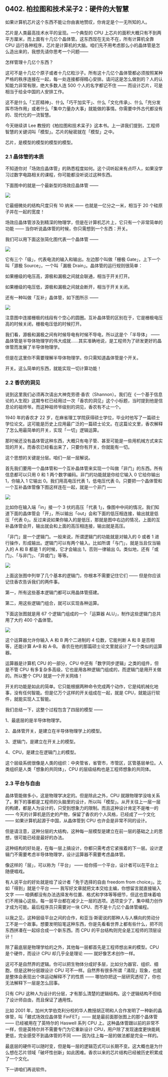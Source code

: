 ## 0402. 柏拉图和技术呆子2：硬件的大智慧

如果计算机芯片这个东西不能让你由衷地赞叹，你肯定是个一无所知的人。

芯片是人类最高技术水平的呈现。一个典型的 CPU 上芯片的面积大概只有不到两平方厘米，而上面有十几亿个晶体管。这东西现在无处不在，所有计算机全靠 CPU 运行各种程序，芯片是计算机的大脑。咱们先不用考虑那么小的晶体管是怎么造出来的，我想先请你思考一个问题—— 

怎样管理十几亿个东西？

这可不是十几亿个原子或者十几亿粒沙子。所有这十几亿个晶体管都必须按照某种严格的秩序连接在一起，每一处连接都得精心安排。请问这是怎么做到的？人的认知能力非常有限，绝大多数人连 500 个人的名字都记不住 —— 而设计芯片，可是相当于给全中国的人安排工作。

这不是什么「工匠精神」、什么「巧干加实干」、什么「文化传承」、什么「充分发挥市场作用」或者什么「集中力量办大事」就能做的事情。你需要中外古代都没有的、现代化的一流智慧。

今天继续讲 Lee 教授的《柏拉图和技术呆子》这本书。上一讲我们提到，工程师智慧的关键词叫「模型」。芯片的秘密就在「模型」之中。

芯片，是模型的模型的模型的模型。

### 2.1 晶体管的本质

不知道你对「场效应晶体管」的熟悉程度如何。这个词听起来有点吓人，如果没学习过数字电路相关的课程，你可能都没听说过这种东西。

下面图中的就是一个最新型的场效应晶体管 —— 

![](https://raw.githubusercontent.com/dalong0514/selfstudy/master/图片链接/万维钢/2019130.jpg)

它最细微处的结构尺度只有 10 纳米 —— 也就是一亿分之一米，相当于 20 个硅原子并在一起的宽度！

场效应晶体管涉及到精深的物理学，但是在计算机芯片上，它只有一个非常简单的功能 —— 当你听说晶体管的时候，你只需想到一个东西：开关。

我们可以用下面这张简化图代表一个晶体管 —— 

![](https://raw.githubusercontent.com/dalong0514/selfstudy/master/图片链接/万维钢/2019131.jpg)

它有三个「级」，代表电流的输入和输出。左边那个叫做「栅极 Gate」，上下一个叫「源极 Source」，一个叫「漏极 Drain」。晶体管的运行规则很简单：

如果栅级的电压高，源极和漏极之间就会联通，相当于开关打开。

如果栅级的电压低，源极和漏极之间就会断开，相当于开关关闭。

还有一种叫做「互补」晶体管，如下图所示 —— 

![](https://raw.githubusercontent.com/dalong0514/selfstudy/master/图片链接/万维钢/2019132.jpg)

注意图中连接栅极的线段有个空心的圆圈。互补晶体管的区别在于，它是栅极电压高的时候关闭，栅极电压低的时候打开。

我们看，源极和漏极之间有时候导电有时候不导电，所以这是个「半导体」 —— 晶体管是半导体物理学的伟大成就……其实准确地说，是工程师为了研发更好的晶体管而发展了半导体物理学。

但是在这里你不需要理解半导体物理学。你只需知道晶体管是个开关。

开关。这么简单的东西，就能实现一切计算功能！

### 2.2 香农的洞见

说到这里我们必须再次请出大神克劳德·香农（Shannon）。我们在《一个基于信息论的人生观》这期专栏已经用过一次「香农的洞见」这个小标题，当时提到他是信息论的祖师爷。而这种祖师爷级别的洞见，香农有不止一个。

1940 年的香农才 22 岁，在麻省理工学院获得硕士学位，毕业时他写了一篇硕士学位论文。这可能是历史上应用最广泛的一篇硕士论文。在这篇论文里，香农解释了怎么用最简单的开关，实现「一切」逻辑运算。

那时候还没有晶体管这种东西，大概只有电子管、甚至可能是一些用机械方式来实现的开关。而香农已经看出来了，只要你有开关，你就能有一切。

这个思想的关键是分层。咱们一层一层解说。

首先我们要用一个晶体管和一个互补晶体管来实现一个叫做「非门」的东西。所有信息都可以只用 0 和 1 两个数字编码。非门的功能就是你给它输入 0 它给你输出 1，你输入 1 它输出 0。我们用高电压代表 1，低电压代表 0。只要把一个晶体管和一个互补晶体管像下图这样连在一起，就是一个非门 —— 

![](https://raw.githubusercontent.com/dalong0514/selfstudy/master/图片链接/万维钢/2019133.jpg)

比如你在输入端「in」接一个 3 伏的高压「代表 1」，像图中中间的情况，我们知道下面的晶体管会「开」，所以输出「out」会和下面的低压相连接，输出就是低压「代表 0」。反过来说如果你输入的是低压，那就是图中右边的情况，上面的互补晶体管会开，输出就会和上面的高压相连接，输出就是高压。

「非门」是一个逻辑门。一般来说，所谓逻辑门的功能就是对输入的 0 或者 1 进行操作，形成输出。逻辑门可以有两个输入。比如所谓「与门」，就是当且仅当输入的 A 和 B 都是 1 的时候，它才会输出 1，否则一律输出 0。类似地，还有「或门」、「与非门」、「异或门」等等。

![](https://raw.githubusercontent.com/dalong0514/selfstudy/master/图片链接/万维钢/2019134.jpg)

上面这张图中列举了几个基本的逻辑门，你根本不需要记住它们 —— 但是你应该记住香农告诉我们的两件事。

第一，所有这些基本逻辑门都可以用晶体管搭建。

第二，用这些逻辑门组合，就可以实现各种运算。

下面这张图就是用 67 个逻辑门组成的一个「运算器 ALU」，制作这些逻辑门总共用了大约 400 个晶体管。

![](https://raw.githubusercontent.com/dalong0514/selfstudy/master/图片链接/万维钢/2019135.jpg)

这个运算器允许你输入 A 和 B 两个二进制的 4 位数，它能判断 A 和 B 是否相等，还能计算 A+B 和 A-B。 香农在他的那篇硕士论文里就设计了一个类似的运算器。

运算器是计算机 CPU 的一部分，CPU 中还有「数字同步逻辑」之类的组件，但是不管 CPU 有多复杂多高级，它也是用各种逻辑门组成的，而逻辑门是用开关做的。所以整个 CPU 就是一个开关网络！

开关的功能是如此的简单。它只能根据两种命令完成两个动作，它是纯机械化地事，没有任何智能。但是亿万个这样的开关组成在一起，就是 CPU，就能运行软件，就能实现人工智能。

我们总结一下，这整个过程包含了四层的模型 ——

1、最底层的是半导体物理学。

2、晶体管开关，是建立在半导体物理学上的模型。

3、逻辑门，是建立在开关上的模型。

4、CPU，是建立在逻辑门上的模型。

这个层级系统很像是人类的组织：中央管省，省管市，市管区，区管基层单位。人类组织是人类「想象的共同体」，CPU 的层级结构也是工程师想象的共同体。

### 2.3 平台与自由

晶体管能做多小，这是物理学决定的。但是除此之外，CPU 就跟物理学没啥关系了。剩下的事都是工程师的头脑里的设计，所以叫「模型」。从开关往上一层一层的构建，都是人为设计的，只受到想象力的限制。而且这种设计肯定不是唯一的 —— 今天的计算机是历史的产物，保留了香农的个人风格，已经成了一个文化 —— 如果计算机起源于中国，从晶体管到 CPU 也许会是非常不同的设计。

但是请注意，这种分层的大结构，这种每一层模型是建立在前一层的基础之上的思想，很可能已经是最好的办法。

这种结构的好处是，在每一层上搞设计，你都只需考虑它紧挨着的下一层。设计逻辑门不需要考虑半导体物理学，设计运算器不需要考虑晶体管。

像这样的「层」，可以称为「平台」 —— 给你搭一个平台，设计者可以在平台上随便唱戏。

有人说平台的好处就是给了设计者「免于选择的自由 freedom from choice」。比如「得到」就是个平台 —— 我写好文章就把文本交给主编，你想留言就直接输入文字 —— 咱俩都没有办法选择发布位置、格式和字体等等细节，但这也意味着咱们不用操心这些。每一层平台都在减少上一层的选项。选项变少了，集中精力创作才成为可能。最后程序员只需要对一块 CPU、而不是十几亿个晶体管编程。

以我之见，这种层级平台之间的合作，和亚当·斯密说的那种人与人横向的劳动分工不是一个故事。想要发明铅笔这种东西，你是先看看世界上都有些什么，把不同东西拼凑在一起综合成一个新东西。而 CPU 的平台结构则完全是工程师的顶层设计！

除了最底层是物理学给的之外，其他每一层都首先是工程师想出来的模型。CPU 是个硬件，而设计 CPU 却几乎全是理论 —— 就好像艺术创作一样。

这可不是自然界的逻辑。你可以把生物体分成好多层，比如分为器官、组织、细胞，但是这种分层跟设计 CPU 可不一样。自然界有很多所谓「涌现」现象，也就是整体会表现出个体运动解释不了的性质 —— 哪怕你把这一层研究透彻了，你也无法解释下一层是怎么回事。

只有 CPU 这种人为设计的分层，才有那么清楚的逻辑结构。这个逻辑结构不但给了设计师自由，而且保证了通用性。

比如 2001 年，加州大学伯克利分校的华人教授胡正明和人合作发明了一种新的晶体管，叫「鳍式场效应晶体管 FinFET」—— 就是最前面那张图上的那个晶体管 —— 已经被用在了英特尔的 Haswell 系列 CPU 上。这种晶体管跟以前的非常不一样，但是英特尔并不需要专门为它重新设计 CPU，用户除了发现速度更快能耗更低，完全感受不到晶体管的不同 —— 因为往上每一层的做法都是完全一样的。

最底层的硬件可以随时变，但是每一层的逻辑范式可以长期不变。这大概也是为什么想在芯片领域「破坏性创新」如此困难。香农以来的芯片结构已经被历史积累成了一个文化。

下一讲咱们再说软件。
